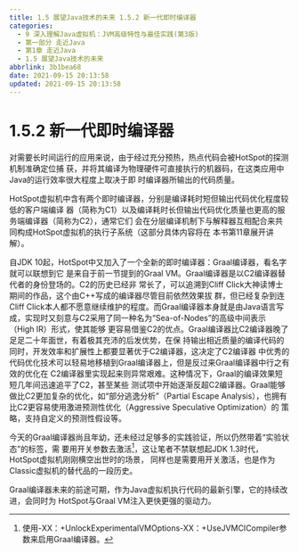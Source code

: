 ```yaml
---
title: 1.5 展望Java技术的未来 1.5.2 新一代即时编译器
categories: 
  - 9 深入理解Java虛拟机：JVM高级特性与最佳实践(第3版)
  - 第一部分 走近Java
  - 第1章 走近Java
  - 1.5 展望Java技术的未来
abbrlink: 3b1bea68
date: 2021-09-15 20:13:58
updated: 2021-09-15 20:13:58
---
```

# 1.5.2 新一代即时编译器
对需要长时间运行的应用来说，由于经过充分预热，热点代码会被HotSpot的探测机制准确定位捕 获，并将其编译为物理硬件可直接执行的机器码，在这类应用中Java的运行效率很大程度上取决于即 时编译器所输出的代码质量。

HotSpot虚拟机中含有两个即时编译器，分别是编译耗时短但输出代码优化程度较低的客户端编译 器（简称为C1）以及编译耗时长但输出代码优化质量也更高的服务端编译器（简称为C2），通常它们 会在分层编译机制下与解释器互相配合来共同构成HotSpot虚拟机的执行子系统（这部分具体内容将在 本书第11章展开讲解）。

自JDK 10起，HotSpot中又加入了一个全新的即时编译器：Graal编译器，看名字就可以联想到它 是来自于前一节提到的Graal VM。Graal编译器是以C2编译器替代者的身份登场的。C2的历史已经非 常长了，可以追溯到Cliff Click大神读博士期间的作品，这个由C++写成的编译器尽管目前依然效果拔 群，但已经复杂到连Cliff Click本人都不愿意继续维护的程度。而Graal编译器本身就是由Java语言写 成，实现时又刻意与C2采用了同一种名为“Sea-of-Nodes”的高级中间表示（High IR）形式，使其能够 更容易借鉴C2的优点。Graal编译器比C2编译器晚了足足二十年面世，有着极其充沛的后发优势，在保 持输出相近质量的编译代码的同时，开发效率和扩展性上都要显著优于C2编译器，这决定了C2编译器 中优秀的代码优化技术可以轻易地移植到Graal编译器上，但是反过来Graal编译器中行之有效的优化在 C2编译器里实现起来则异常艰难。这种情况下，Graal的编译效果短短几年间迅速追平了C2，甚至某些 测试项中开始逐渐反超C2编译器。Graal能够做比C2更加复杂的优化，如“部分逃逸分析”（Partial Escape Analysis），也拥有比C2更容易使用激进预测性优化（Aggressive Speculative Optimization）的 策略，支持自定义的预测性假设等。

今天的Graal编译器尚且年幼，还未经过足够多的实践验证，所以仍然带着“实验状态”的标签，需 要用开关参数去激活[^1]，这让笔者不禁联想起JDK 1.3时代，HotSpot虚拟机刚刚横空出世时的场景， 同样也是需要用开关激活，也是作为Classic虚拟机的替代品的一段历史。

Graal编译器未来的前途可期，作为Java虚拟机执行代码的最新引擎，它的持续改进，会同时为 HotSpot与Graal VM注入更快更强的驱动力。

[^1]: 使用-XX：+UnlockExperimentalVMOptions-XX：+UseJVMCICompiler参数来启用Graal编译器。

